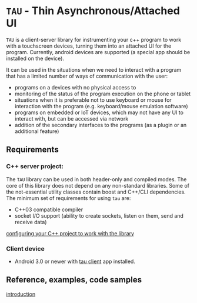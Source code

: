 # `TAU` - Thin Asynchronous/Attached UI

`TAU` is a client-server library for instrumenting your c++ program to work with a touchscreen devices, turning them into an attached UI for the program. Currently, android devices are supported (a special app should be installed on the device).

It can be used in the situations when we need to interact with a program that has a limited number of ways of communication with the user:
 - programs on a devices with no physical access to
 - monitoring of the status of the program execution on the phone or tablet
 - situations when it is preferable not to use keyboard or mouse for interaction with the program (e.g. keyboard/mouse emulation software)
 - programs on embedded or IoT devices, which may not have any UI to interact with, but can be accessed via network
 - addition of the secondary interfaces to the programs (as a plugin or an additional feature)
 
## Requirements
### C++ server project:
The `TAU` library can be used in both header-only and compiled modes.
The core of this library does not depend on any non-standard libraries. Some of the not-essential utility classes contain boost and C++/CLI dependencies.
The minimum set of requirements for using `tau` are:
 - C++03 compatible compiler
 - socket I/O support (ability to create sockets, listen on them, send and receive data)
 
[configuring your C++ project to work with the library](doc/installation.md)

### Client device
 - Android 3.0 or newer with [tau client](https://play.google.com/store/apps/details?id=com.tau.client) app installed.

## Reference, examples, code samples
[introduction](doc/introduction.md)
